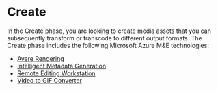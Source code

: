 # Create

In the Create phase, you are looking to create media assets that you can subsequently transform or transcode to different output formats. The Create phase includes the following Microsoft Azure M&E technologies:

- [Avere Rendering](/Create/avere-rendering)
- [Intelligent Metadata Generation](/Create/intelligent-metadata-generator)
- [Remote Editing Workstation](/Create/remote-edit-workstation)
- [Video to GIF Converter](/Create/video-gif-converter)
